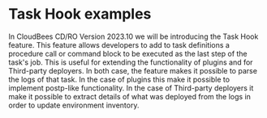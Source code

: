 # Task Hook examples

In CloudBees CD/RO Version 2023.10 we will be introducing the Task Hook feature. This feature allows developers to add to task definitions a procedure call or command block to be executed as the last step of the task's job. This is useful for extending the functionality of plugins and for Third-party deployers. In both case, the feature makes it possible to parse the logs of that task. In the case of plugins this make it possible to implement postp-like functionality. In the case of Third-party deployers it make it possible to extract details of what was deployed from the logs in order to update environment inventory.
